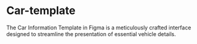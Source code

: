 # Car-template
The Car Information Template in Figma is a meticulously crafted interface designed to streamline the presentation of essential vehicle details.
